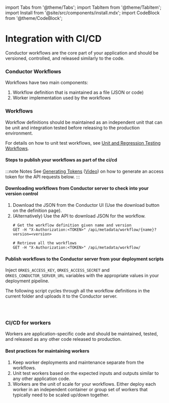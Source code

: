 import Tabs from '@theme/Tabs';
import TabItem from '@theme/TabItem';
import Install from '@site/src/components/install.mdx';
import CodeBlock from '@theme/CodeBlock';

# Integration with CI/CD
Conductor workflows are the core part of your application and should be versioned, controlled, and released similarly to the code.

### Conductor Workflows
Workflows have two main components:
1. Workflow definition that is maintained as a file (JSON or code)
2. Worker implementation used by the workflows

### Workflows
Workflow definitions should be maintained as an independent unit that can be unit and integration tested before releasing to the production environment.

For details on how to unit test workflows, see [Unit and Regression Testing Workflows](/content/developer-guides/unit-and-regression-tests).

#### Steps to publish your workflows as part of the ci/cd
:::note Notes
See [Generating Tokens](/access-control-and-security/applications#generating-token) ([Video](/content/how-to-videos/access-key-and-secret)) on how to generate an access token for the API requests below.
:::

#### Downloading workflows from Conductor server to check into your version control
1. Download the JSON from the Conductor UI (Use the download button on the definition page).
2. (Alternatively) Use the API to download JSON for the workflow.
    ```shell
    # Get the workflow definition given name and version
    GET -H "X-Authorization:<TOKEN>" /api/metadata/workflow/{name}?version=<version>
    ```
    ```shell
    # Retrieve all the workflows
    GET -H "X-Authorization:<TOKEN>" /api/metadata/workflow/
    ```
#### Publish workflows to the Conductor server from your deployment scripts
Inject `ORKES_ACCESS_KEY`, `ORKES_ACCESS_SECRET` and `ORKES_CONDUCTOR_SERVER_URL` variables with the appropriate values in your deployment pipeline.

The following script cycles through all the workflow definitions in the current folder and uploads it to the Conductor server.

```shell dynamic https://github.com/orkes-io/workflow-cicd/blob/main/src/deploy_workflows.sh section=1 .../src/deploy_workflows.sh



```


### CI/CD for workers
Workers are application-specific code and should be maintained, tested, and released as any other code released to production.

#### Best practices for maintaining workers
1. Keep worker deployments and maintenance separate from the workflows.
2. Unit test workers based on the expected inputs and outputs similar to any other application code. 
3. Workers are the unit of scale for your workflows.  Either deploy each worker in an independent container or group set of workers that typically need to be scaled up/down together.